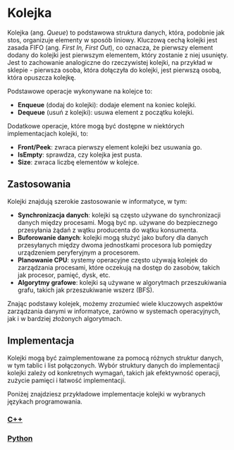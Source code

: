 # Kolejka

Kolejka (ang. *Queue*) to podstawowa struktura danych, która, podobnie jak stos, organizuje elementy w sposób liniowy. Kluczową cechą kolejki jest zasada FIFO (ang. *First In, First Out*), co oznacza, że pierwszy element dodany do kolejki jest pierwszym elementem, który zostanie z niej usunięty. Jest to zachowanie analogiczne do rzeczywistej kolejki, na przykład w sklepie - pierwsza osoba, która dołączyła do kolejki, jest pierwszą osobą, która opuszcza kolejkę.

Podstawowe operacje wykonywane na kolejce to:

- **Enqueue** (dodaj do kolejki): dodaje element na koniec kolejki.
- **Dequeue** (usuń z kolejki): usuwa element z początku kolejki.

Dodatkowe operacje, które mogą być dostępne w niektórych implementacjach kolejki, to:

- **Front/Peek**: zwraca pierwszy element kolejki bez usuwania go.
- **IsEmpty**: sprawdza, czy kolejka jest pusta.
- **Size**: zwraca liczbę elementów w kolejce.

## Zastosowania

Kolejki znajdują szerokie zastosowanie w informatyce, w tym:

- **Synchronizacja danych**: kolejki są często używane do synchronizacji danych między procesami. Mogą być np. używane do bezpiecznego przesyłania żądań z wątku producenta do wątku konsumenta.
- **Buforowanie danych**: kolejki mogą służyć jako bufory dla danych przesyłanych między dwoma jednostkami procesora lub pomiędzy urządzeniem peryferyjnym a procesorem.
- **Planowanie CPU**: systemy operacyjne często używają kolejek do zarządzania procesami, które oczekują na dostęp do zasobów, takich jak procesor, pamięć, dysk, etc.
- **Algorytmy grafowe**: kolejki są używane w algorytmach przeszukiwania grafu, takich jak przeszukiwanie wszerz (BFS).

Znając podstawy kolejek, możemy zrozumieć wiele kluczowych aspektów zarządzania danymi w informatyce, zarówno w systemach operacyjnych, jak i w bardziej złożonych algorytmach.

## Implementacja

Kolejki mogą być zaimplementowane za pomocą różnych struktur danych, w tym tablic i list połączonych. Wybór struktury danych do implementacji kolejki zależy od konkretnych wymagań, takich jak efektywność operacji, zużycie pamięci i łatwość implementacji.

Poniżej znajdziesz przykładowe implementacje kolejki w wybranych językach programowania.

### [C++](../../programming/c++/algorithms/structures/queue.md)

### [Python](../../programming/python/algorithms/structures/queue.md)
